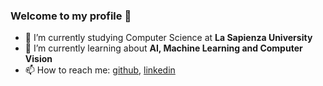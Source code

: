 ### Welcome to my profile 👋
- 🔭 I’m currently studying Computer Science at **La Sapienza University**
- 🌱 I’m currently learning about **AI, Machine Learning and Computer Vision**
- 📫 How to reach me: [github](https://github.com/susannacifani), [linkedin](https://www.linkedin.com/in/susanna-cifani-67bb9a291)


<!--![Top Langs](https://github-readme-stats.vercel.app/api/top-langs/?username=susannacifani&layout=compact)


**susannacifani/susannacifani** is a ✨ _special_ ✨ repository because its `README.md` (this file) appears on your GitHub profile.

Here are some ideas to get you started:

- 🔭 I’m currently working on ...
- 🌱 I’m currently learning ...
- 👯 I’m looking to collaborate on ...
- 🤔 I’m looking for help with ...
- 💬 Ask me about ...
- 📫 How to reach me: ...
- 😄 Pronouns: ...
- ⚡ Fun fact: ...
-->
